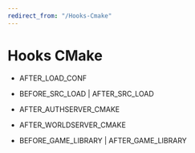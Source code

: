 ```yaml
---
redirect_from: "/Hooks-Cmake"
---
```


# Hooks CMake

- AFTER_LOAD_CONF

- BEFORE_SRC_LOAD | AFTER_SRC_LOAD

- AFTER_AUTHSERVER_CMAKE

- AFTER_WORLDSERVER_CMAKE

- BEFORE_GAME_LIBRARY | AFTER_GAME_LIBRARY

